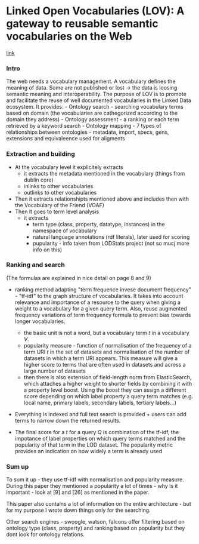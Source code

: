# Linked Open Vocabularies (LOV): A gateway to reusable semantic vocabularies on the Web

[link](https://www.researchgate.net/publication/312015882_Linked_Open_Vocabularies_LOV_A_gateway_to_reusable_semantic_vocabularies_on_the_Web)

### Intro

The web needs a vocabulary management. A vocabulary defines the meaning of data.
Some are not published or lost -> the data is loosing semantic meaning and interoperability.
The purpose of LOV is to promote and facilitate the reuse of well documented vocabularies in the Linked Data ecosystem.
It provides:
    - Ontology search - searching vocabulary terms based on domain (the vocabularies are cathegorized according to the domain they address)
    - Ontology assessment - a ranking or each term retrieved by a keyword search
    - Ontology mapping - 7 types of relationships between ontologies - metadata, import, specs, gens, extensions and equivaleence used for aligments


### Extraction and building

- At the vocabulary level it explicitely extracts
    - it extracts the metadata mentioned in the vocabulary (things from dublin core) 
    - inlinks to other vocabularies 
    - outlinks to other vocabularies
- Then it extracts relationshipts mentioned above and includes then with the Vocabulary of the Friend (VOAF)
- Then it goes to term level analysis
  - it extracts
    - term type (class, property, datatype, instances) in the namespace of vocabulary
    - natural language annotations (rdf literals), later used for scoring
    - pupularity - info taken from LODStats project (not so mucj more info on this)

### Ranking and search 

(The formulas are explained in nice detail on page 8 and 9)

  - ranking method adapting "term frequence invese document frequency" - "tf-idf" to the graph structure of vocabularies. It takes into account relevance and importance of a resource to the query when giving a weight to a vocabulary for a given query term. Also, reuse augmented frequency variations of term frequency formula to prevent bias towards longer vocabularies.
    - the basic unit is not a word, but a vocabulary term *t* in a vocabulary *V*.
    - popularity measure - function of normalisation of the frequency of a term URI *t* in the set of datasets and normalisation of the number of datasets in which a term URI appears. This measure will give a higher score to terms that are often used in datasets and across a large number of datasets
    - then there is also extension of field-length norm from ElasticSearch, which attaches a higher weight to shorter fields by combining it with a property level boost. Using the boost they can assign a different score depending on which label property a query term matches (e.g. local name, primary labels, secondary labels, tertiary labels...)

- Everything is indexed and full text search is provided + users can add terms to narrow down the returned results.
- The final score for a *t* for a query *Q* is combination of the tf-idf, the impotance of label properties on which query terms matched and the popularity of that term in the LOD dataset.  The popularity metric provides an indication on how widely a term is already used

### Sum up

To sum it up - they use tf-idf with normalisation and popularity measure.
During this paper they mentioned a popularity a lot of times - why is it important - look at [9] and [26] as mentioned in the paper.

This paper also contains a lot of information on the entire architecture - but for my purpose I wrote down things only for the searching. 

Other search engines - swoogle, watson, falcons offer filtering based on ontology type (class, property) and ranking based on popularity but they dont look for ontology relations.
 